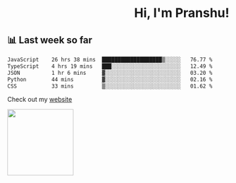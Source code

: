 <div align="right" >
   
   <H1>Hi, I'm Pranshu!</H1>

</div>

## 📊 Last week so far
<!--START_SECTION:waka-->

```txt
JavaScript    26 hrs 38 mins  ███████████████████▒░░░░░   76.77 %
TypeScript    4 hrs 19 mins   ███░░░░░░░░░░░░░░░░░░░░░░   12.49 %
JSON          1 hr 6 mins     ▓░░░░░░░░░░░░░░░░░░░░░░░░   03.20 %
Python        44 mins         ▓░░░░░░░░░░░░░░░░░░░░░░░░   02.16 %
CSS           33 mins         ▒░░░░░░░░░░░░░░░░░░░░░░░░   01.62 %
```

<!--END_SECTION:waka-->

Check out my [website](https://pranshu05.vercel.app)

<img align="left" width="150" src="https://user-images.githubusercontent.com/70943732/209951571-93b7afe5-f523-4683-b725-5d94b287e94e.png">


